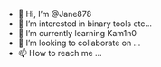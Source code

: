 - 👋 Hi, I’m @Jane878
- 👀 I’m interested in binary tools etc...
- 🌱 I’m currently learning Kam1n0
- 💞️ I’m looking to collaborate on ...
- 📫 How to reach me ...

<!---
Jane878/Jane878 is a ✨ special ✨ repository because its `README.md` (this file) appears on your GitHub profile.
You can click the Preview link to take a look at your changes.
--->
